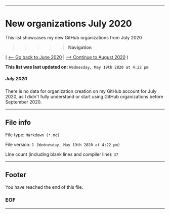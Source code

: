 
***

# New organizations July 2020

This list showcases my new GitHub organizations from July 2020

> > > > > **Navigation**

( [<-- Go back to June 2020](/NewOrgs/2020/June/README.md) | [ --> Continue to August 2020](/NewOrgs/2020/August/README.md) )

**This list was last updated on:** `Wednesday, May 19th 2020 at 4:22 pm`

##### July 2020

There is no data for organization creation on my GitHub account for July 2020, as I didn't fully understand or start using GitHub organizations before September 2020.

***

## File info

File type: `Markdown (*.md)`

File version: `1 (Wednesday, May 19th 2020 at 4:22 pm)`

Line count (including blank lines and compiler line): `37`

***

## Footer

You have reached the end of this file.

### EOF

***
